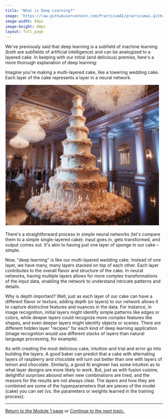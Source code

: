 ```yaml
---
title: "What is Deep Learning?"
image: 'https://raw.githubusercontent.com/PracticumAI/practicumai.github.io/main/images/icons/practicumai_deep_learning.png'
image-width: 80px
image-height: 80px
layout: full_page
---
```


We've previously said that deep learning is a subfield of machine learning (both are subfields of artificial intelligence) and can be analogized to a layered cake.  In keeping with our initial (and delicious) premise, here's a more thorough explanation of deep learning:

Imagine you're making a multi-layered cake, like a towering wedding cake. Each layer of the cake represents a layer in a neural network.

![A large cake with candles and flowers in a room with people.](/images/dlf_cake_tower.png)

There's a straightforward process in simple neural networks (let's compare them to a simple single-layered cake): input goes in, gets transformed, and output comes out. It's akin to having just one layer of sponge in our cake – simple.

Now, "deep learning" is like our multi-layered wedding cake. Instead of one layer, we have many, many layers stacked on top of each other. Each layer contributes to the overall flavor and structure of the cake. In neural networks, having multiple layers allows for more complex transformations of the input data, enabling the network to understand intricate patterns and details.

Why is depth important? Well, just as each layer of our cake can have a different flavor or texture, adding depth (or layers) to our network allows it to capture distinctive features and nuances in the data. For instance, in image recognition, initial layers might identify simple patterns like edges or colors, while deeper layers could recognize more complex features like shapes, and even deeper layers might identify objects or scenes. There are different hidden layer "recipes" for each kind of deep learning application (image recognition would use different stacks of layers than natural language processing, for example).

As with creating the most delicious cake, intuition and trial and error go into building the layers. A good baker can predict that a cake with alternating layers of raspberry and chocolate will turn out better than one with layers of lemon and chocolate. Similarly, a good AI engineer has some intuition as to what layer designs are more likely to work. But, just as with fusion cuisine, delightful surprises abound when new combinations are tried, and the reasons for the results are not always clear. The layers and how they are combined are some of the hyperparameters that are pieces of the model (cake) you can set (vs. the parameters or weights learned in the training process).

---

[Return to the Module 1 page](/deep_learning/01_getting_started_dl/) or [Continue to the next topic.](/deep_learning/01.3_neural_networks/)